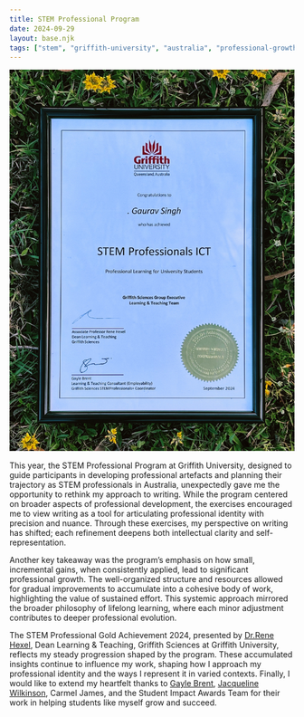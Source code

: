 ```yaml
---
title: STEM Professional Program
date: 2024-09-29
layout: base.njk
tags: ["stem", "griffith-university", "australia", "professional-growth", "unorganised"]
--- 
```


![Stem Professionals Gold Achievement 2024](/assets/images/2024/stem-award.jpg)

This year, the STEM Professional Program at Griffith University, designed to guide participants in developing professional artefacts and planning their trajectory as STEM professionals in Australia, unexpectedly gave me the opportunity to rethink my approach to writing. While the program centered on broader aspects of professional development, the exercises encouraged me to view writing as a tool for articulating professional identity with precision and nuance. Through these exercises, my perspective on writing has shifted; each refinement deepens both intellectual clarity and self-representation.

Another key takeaway was the program’s emphasis on how small, incremental gains, when consistently applied, lead to significant professional growth. The well-organized structure and resources allowed for gradual improvements to accumulate into a cohesive body of work, highlighting the value of sustained effort. This systemic approach mirrored the broader philosophy of lifelong learning, where each minor adjustment contributes to deeper professional evolution.

The STEM Professional Gold Achievement 2024, presented by [Dr.Rene Hexel](https://experts.griffith.edu.au/9237-rene-hexel), Dean Learning & Teaching, Griffith Sciences at Griffith University, reflects my steady progression shaped by the program. These accumulated insights continue to influence my work, shaping how I approach my professional identity and the ways I represent it in varied contexts. Finally, I would like to extend my heartfelt thanks to [Gayle Brent](https://www.linkedin.com/in/gaylebrent/), [Jacqueline Wilkinson](https://www.linkedin.com/in/jacqueline-wilkinson-ab36a2a7/), Carmel James, and the Student Impact Awards Team for their work in helping students like myself grow and succeed.